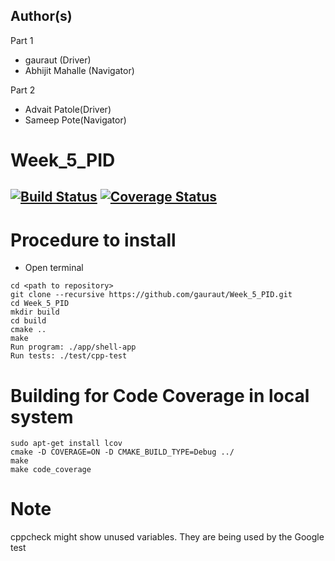## Author(s)
Part 1
- gauraut (Driver)
- Abhijit Mahalle (Navigator)

Part 2
- Advait Patole(Driver)
- Sameep Pote(Navigator)

# Week_5_PID
[![Build Status](https://app.travis-ci.com/advaitp/Week_5_PID.svg?branch=master)](https://app.travis-ci.com/advaitp/Week_5_PID)
[![Coverage Status](https://coveralls.io/repos/github/advaitp/Week_5_PID/badge.svg?branch=master)](https://coveralls.io/github/advaitp/Week_5_PID?branch=master)
---
# Procedure to install
- Open terminal
```
cd <path to repository>
git clone --recursive https://github.com/gauraut/Week_5_PID.git
cd Week_5_PID
mkdir build
cd build
cmake ..
make
Run program: ./app/shell-app
Run tests: ./test/cpp-test
```
# Building for Code Coverage in local system
```
sudo apt-get install lcov
cmake -D COVERAGE=ON -D CMAKE_BUILD_TYPE=Debug ../
make
make code_coverage
```

# Note
cppcheck might show unused variables. They are being used by the Google test
